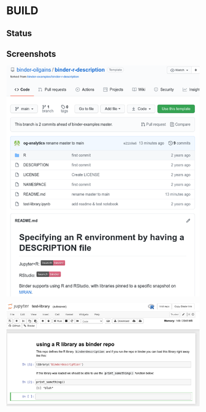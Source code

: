 # BUILD

## Status


## Screenshots



![image-20210129112756693](assets/BUILD/image-20210129112756693.png)



![image-20210129112809314](assets/BUILD/image-20210129112809314.png)